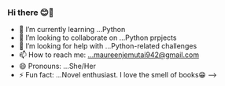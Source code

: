 ### Hi there 😊👋
- 🌱 I’m currently learning ...Python
- 👯 I’m looking to collaborate on ...Python prpjects
- 🤔 I’m looking for help with ...Python-related challenges
- 📫 How to reach me: ...maureenjemutai942@gmail.com
- 😄 Pronouns: ...She/Her
- ⚡ Fun fact: ...Novel enthusiast. I love the smell of books😁
-->
